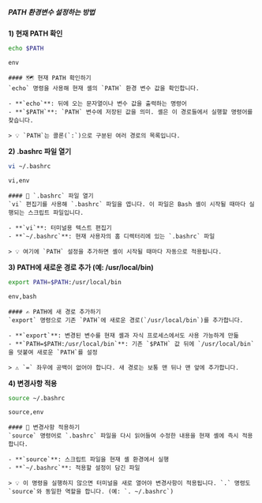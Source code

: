 ##### PATH 환경변수 설정하는 방법 #####

**1) 현재 PATH 확인**

```bash
echo $PATH
```

```tech
env
```

```desc
#### 🗺️ 현재 PATH 확인하기
`echo` 명령을 사용해 현재 셸의 `PATH` 환경 변수 값을 확인합니다.

- **`echo`**: 뒤에 오는 문자열이나 변수 값을 출력하는 명령어
- **`$PATH`**: `PATH` 변수에 저장된 값을 의미. 셸은 이 경로들에서 실행할 명령어를 찾습니다.

> 💡 `PATH`는 콜론(`:`)으로 구분된 여러 경로의 목록입니다.
```

**2) .bashrc 파일 열기**

```bash
vi ~/.bashrc
```

```tech
vi,env
```

```desc
#### 📝 `.bashrc` 파일 열기
`vi` 편집기를 사용해 `.bashrc` 파일을 엽니다. 이 파일은 Bash 셸이 시작될 때마다 실행되는 스크립트 파일입니다.

- **`vi`**: 터미널용 텍스트 편집기
- **`~/.bashrc`**: 현재 사용자의 홈 디렉터리에 있는 `.bashrc` 파일

> 💡 여기에 `PATH` 설정을 추가하면 셸이 시작될 때마다 자동으로 적용됩니다.
```

**3) PATH에 새로운 경로 추가 (예: /usr/local/bin)**

```bash
export PATH=$PATH:/usr/local/bin
```

```tech
env,bash
```

```desc
#### ✍️ PATH에 새 경로 추가하기
`export` 명령으로 기존 `PATH`에 새로운 경로(`/usr/local/bin`)를 추가합니다.

- **`export`**: 변경된 변수를 현재 셸과 자식 프로세스에서도 사용 가능하게 만듦
- **`PATH=$PATH:/usr/local/bin`**: 기존 `$PATH` 값 뒤에 `/usr/local/bin`을 덧붙여 새로운 `PATH`를 설정

> ⚠️ `=` 좌우에 공백이 없어야 합니다. 새 경로는 보통 맨 뒤나 맨 앞에 추가합니다.
```

**4) 변경사항 적용**

```bash
source ~/.bashrc
```

```tech
source,env
```

```desc
#### 🔄 변경사항 적용하기
`source` 명령어로 `.bashrc` 파일을 다시 읽어들여 수정한 내용을 현재 셸에 즉시 적용합니다.

- **`source`**: 스크립트 파일을 현재 셸 환경에서 실행
- **`~/.bashrc`**: 적용할 설정이 담긴 파일

> 💡 이 명령을 실행하지 않으면 터미널을 새로 열어야 변경사항이 적용됩니다. `.` 명령도 `source`와 동일한 역할을 합니다. (예: `. ~/.bashrc`)
```